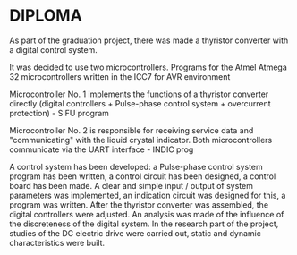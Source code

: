 # DIPLOMA
As part of the graduation project, there was made a thyristor converter with a digital control system.

It was decided to use two microcontrollers. Programs for the Atmel Atmega 32 microcontrollers written in the ICC7 for AVR environment

Microcontroller No. 1 implements the functions of a thyristor converter directly (digital controllers + Pulse-phase control system + overcurrent protection) - SIFU program

Microcontroller No. 2 is responsible for receiving service data and "communicating" with the liquid crystal indicator. Both microcontrollers communicate via the UART interface - INDIC prog

A control system has been developed: a Pulse-phase control system program has been written, a control circuit has been designed, a control board has been made. A clear and simple input / output of system parameters was implemented, an indication circuit was designed for this, a program was written.
After the thyristor converter was assembled, the digital controllers were adjusted. An analysis was made of the influence of the discreteness of the digital system.
In the research part of the project, studies of the DC electric drive were carried out, static and dynamic characteristics were built.



